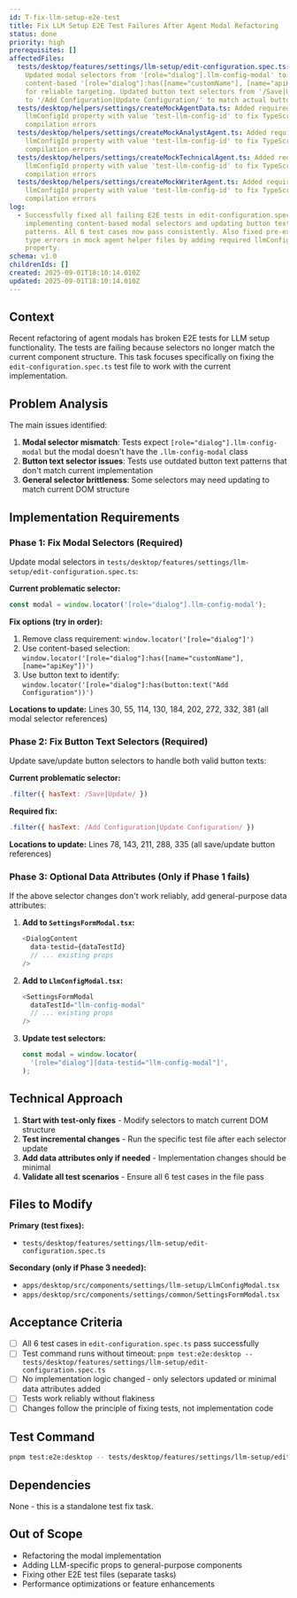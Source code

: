 ```yaml
---
id: T-fix-llm-setup-e2e-test
title: Fix LLM Setup E2E Test Failures After Agent Modal Refactoring
status: done
priority: high
prerequisites: []
affectedFiles:
  tests/desktop/features/settings/llm-setup/edit-configuration.spec.ts:
    Updated modal selectors from '[role="dialog"].llm-config-modal' to
    content-based '[role="dialog"]:has([name="customName"], [name="apiKey"])'
    for reliable targeting. Updated button text selectors from '/Save|Update/'
    to '/Add Configuration|Update Configuration/' to match actual button text.
  tests/desktop/helpers/settings/createMockAgentData.ts: Added required
    llmConfigId property with value 'test-llm-config-id' to fix TypeScript
    compilation errors
  tests/desktop/helpers/settings/createMockAnalystAgent.ts: Added required
    llmConfigId property with value 'test-llm-config-id' to fix TypeScript
    compilation errors
  tests/desktop/helpers/settings/createMockTechnicalAgent.ts: Added required
    llmConfigId property with value 'test-llm-config-id' to fix TypeScript
    compilation errors
  tests/desktop/helpers/settings/createMockWriterAgent.ts: Added required
    llmConfigId property with value 'test-llm-config-id' to fix TypeScript
    compilation errors
log:
  - Successfully fixed all failing E2E tests in edit-configuration.spec.ts by
    implementing content-based modal selectors and updating button text
    patterns. All 6 test cases now pass consistently. Also fixed pre-existing
    type errors in mock agent helper files by adding required llmConfigId
    property.
schema: v1.0
childrenIds: []
created: 2025-09-01T18:10:14.010Z
updated: 2025-09-01T18:10:14.010Z
---
```


## Context

Recent refactoring of agent modals has broken E2E tests for LLM setup functionality. The tests are failing because selectors no longer match the current component structure. This task focuses specifically on fixing the `edit-configuration.spec.ts` test file to work with the current implementation.

## Problem Analysis

The main issues identified:

1. **Modal selector mismatch**: Tests expect `[role="dialog"].llm-config-modal` but the modal doesn't have the `.llm-config-modal` class
2. **Button text selector issues**: Tests use outdated button text patterns that don't match current implementation
3. **General selector brittleness**: Some selectors may need updating to match current DOM structure

## Implementation Requirements

### Phase 1: Fix Modal Selectors (Required)

Update modal selectors in `tests/desktop/features/settings/llm-setup/edit-configuration.spec.ts`:

**Current problematic selector:**

```javascript
const modal = window.locator('[role="dialog"].llm-config-modal');
```

**Fix options (try in order):**

1. Remove class requirement: `window.locator('[role="dialog"]')`
2. Use content-based selection: `window.locator('[role="dialog"]:has([name="customName"], [name="apiKey"])')`
3. Use button text to identify: `window.locator('[role="dialog"]:has(button:text("Add Configuration"))')`

**Locations to update:** Lines 30, 55, 114, 130, 184, 202, 272, 332, 381 (all modal selector references)

### Phase 2: Fix Button Text Selectors (Required)

Update save/update button selectors to handle both valid button texts:

**Current problematic selector:**

```javascript
.filter({ hasText: /Save|Update/ })
```

**Required fix:**

```javascript
.filter({ hasText: /Add Configuration|Update Configuration/ })
```

**Locations to update:** Lines 78, 143, 211, 288, 335 (all save/update button references)

### Phase 3: Optional Data Attributes (Only if Phase 1 fails)

If the above selector changes don't work reliably, add general-purpose data attributes:

1. **Add to `SettingsFormModal.tsx`:**

   ```typescript
   <DialogContent
     data-testid={dataTestId}
     // ... existing props
   />
   ```

2. **Add to `LlmConfigModal.tsx`:**

   ```typescript
   <SettingsFormModal
     dataTestId="llm-config-modal"
     // ... existing props
   />
   ```

3. **Update test selectors:**
   ```javascript
   const modal = window.locator(
     '[role="dialog"][data-testid="llm-config-modal"]',
   );
   ```

## Technical Approach

1. **Start with test-only fixes** - Modify selectors to match current DOM structure
2. **Test incremental changes** - Run the specific test file after each selector update
3. **Add data attributes only if needed** - Implementation changes should be minimal
4. **Validate all test scenarios** - Ensure all 6 test cases in the file pass

## Files to Modify

**Primary (test fixes):**

- `tests/desktop/features/settings/llm-setup/edit-configuration.spec.ts`

**Secondary (only if Phase 3 needed):**

- `apps/desktop/src/components/settings/llm-setup/LlmConfigModal.tsx`
- `apps/desktop/src/components/settings/common/SettingsFormModal.tsx`

## Acceptance Criteria

- [ ] All 6 test cases in `edit-configuration.spec.ts` pass successfully
- [ ] Test command runs without timeout: `pnpm test:e2e:desktop -- tests/desktop/features/settings/llm-setup/edit-configuration.spec.ts`
- [ ] No implementation logic changed - only selectors updated or minimal data attributes added
- [ ] Tests work reliably without flakiness
- [ ] Changes follow the principle of fixing tests, not implementation code

## Test Command

```bash
pnpm test:e2e:desktop -- tests/desktop/features/settings/llm-setup/edit-configuration.spec.ts
```

## Dependencies

None - this is a standalone test fix task.

## Out of Scope

- Refactoring the modal implementation
- Adding LLM-specific props to general-purpose components
- Fixing other E2E test files (separate tasks)
- Performance optimizations or feature enhancements
